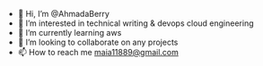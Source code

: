 - 👋 Hi, I’m @AhmadaBerry
- 👀 I’m interested in technical writing & devops cloud engineering
- 🌱 I’m currently learning aws
- 💞️ I’m looking to collaborate on any projects
- 📫 How to reach me maia11889@gmail.com

<!---
AhmadaBerry/AhmadaBerry is a ✨ special ✨ repository because its `README.md` (this file) appears on your GitHub profile.
You can click the Preview link to take a look at your changes.
--->
